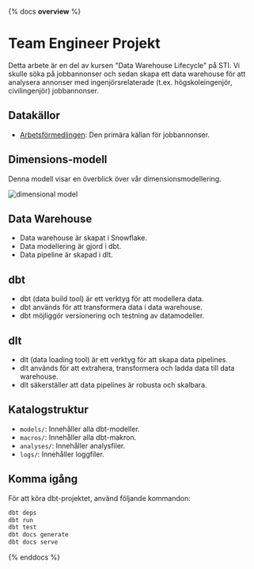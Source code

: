 {% docs __overview__ %}

# Team Engineer Projekt

Detta arbete är en del av kursen "Data Warehouse Lifecycle" på STI. 
Vi skulle söka på jobbannonser och sedan skapa ett data warehouse för att analysera annonser med ingenjörsrelaterade (t.ex. högskoleingenjör, civilingenjör) jobbannonser.

## Datakällor
- [Arbetsförmedlingen](https://www.arbetsformedlingen.se): Den primära källan för jobbannonser.

## Dimensions-modell
Denna modell visar en överblick över vår dimensionsmodellering.

![dimensional model](assets/team_engineer_job_ads.png)

## Data Warehouse
- Data warehouse är skapat i Snowflake.
- Data modellering är gjord i dbt.
- Data pipeline är skapad i dlt.

## dbt
- dbt (data build tool) är ett verktyg för att modellera data.
- dbt används för att transformera data i data warehouse.
- dbt möjliggör versionering och testning av datamodeller.

## dlt
- dlt (data loading tool) är ett verktyg för att skapa data pipelines.
- dlt används för att extrahera, transformera och ladda data till data warehouse.
- dlt säkerställer att data pipelines är robusta och skalbara.

## Katalogstruktur

- `models/`: Innehåller alla dbt-modeller.
- `macros/`: Innehåller alla dbt-makron.
- `analyses/`: Innehåller analysfiler.
- `logs/`: Innehåller loggfiler.

## Komma igång

För att köra dbt-projektet, använd följande kommandon:

```sh
dbt deps
dbt run
dbt test
dbt docs generate
dbt docs serve
```

{% enddocs %}